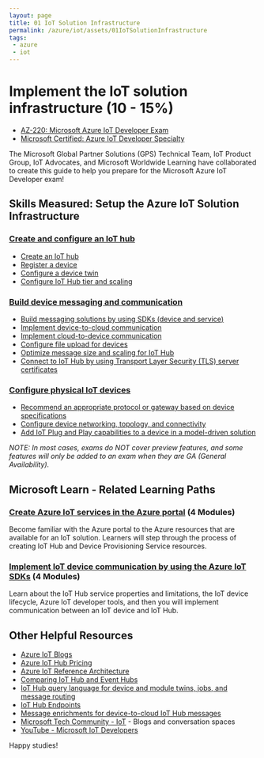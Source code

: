 ```yaml
---
layout: page
title: 01 IoT Solution Infrastructure
permalink: /azure/iot/assets/01IoTSolutionInfrastructure
tags: 
 - azure
 - iot
---
```


# Implement the IoT solution infrastructure (10 - 15%)

* [AZ-220: Microsoft Azure IoT Developer Exam](https://docs.microsoft.com/en-us/learn/certifications/exams/az-220)
* [Microsoft Certified: Azure IoT Developer Specialty](https://docs.microsoft.com/en-us/learn/certifications/azure-iot-developer-specialty)

The Microsoft Global Partner Solutions (GPS) Technical Team, IoT Product Group, IoT Advocates, and Microsoft Worldwide Learning have collaborated to create this guide to help you prepare for the Microsoft Azure IoT Developer exam!

## Skills Measured: Setup the Azure IoT Solution Infrastructure

### [Create and configure an IoT hub](https://docs.microsoft.com/en-us/azure/iot-hub/?wt.mc_id=eventspg_16482_webpage_reactor) 
* [Create an IoT hub](https://docs.microsoft.com/en-us/azure/iot-hub/iot-hub-create-through-portal#create-an-iot-hub?wt.mc_id=eventspg_16482_webpage_reactor)
* [Register a device](https://docs.microsoft.com/en-us/azure/iot-hub/iot-hub-create-through-portal#register-a-new-device-in-the-iot-hub?wt.mc_id=eventspg_16482_webpage_reactor)
* [Configure a device twin](https://docs.microsoft.com/en-us/azure/iot-hub/iot-hub-devguide-device-twins?wt.mc_id=eventspg_16482_webpage_reactor)
* [Configure IoT Hub tier and scaling](https://docs.microsoft.com/en-us/azure/iot-hub/iot-hub-scaling?wt.mc_id=eventspg_16482_webpage_reactor)

### [Build device messaging and communication](https://docs.microsoft.com/en-us/azure/iot-hub/iot-hub-devguide-messaging?wt.mc_id=eventspg_16482_webpage_reactor) 
* [Build messaging solutions by using SDKs (device and service)](https://docs.microsoft.com/en-us/azure/iot-hub/iot-hub-devguide-sdks?wt.mc_id=eventspg_16482_webpage_reactor)
* [Implement device-to-cloud communication](https://docs.microsoft.com/en-us/azure/iot-hub/iot-hub-devguide-d2c-guidance?wt.mc_id=eventspg_16482_webpage_reactor)
* [Implement cloud-to-device communication](https://docs.microsoft.com/en-us/azure/iot-hub/iot-hub-devguide-c2d-guidance?wt.mc_id=eventspg_16482_webpage_reactor)
* [Configure file upload for devices](https://docs.microsoft.com/en-us/azure/iot-hub/iot-hub-devguide-file-upload?wt.mc_id=eventspg_16482_webpage_reactor)
* [Optimize message size and scaling for IoT Hub](https://docs.microsoft.com/en-us/azure/iot-hub/iot-hub-devguide-quotas-throttling?wt.mc_id=eventspg_16482_webpage_reactor)
* [Connect to IoT Hub by using Transport Layer Security (TLS) server certificates](https://docs.microsoft.com/en-us/azure/iot-hub/iot-hub-tls-support?wt.mc_id=eventspg_16482_webpage_reactor)

### [Configure physical IoT devices](https://docs.microsoft.com/en-us/azure/iot-develop/concepts-overview-connection-options?wt.mc_id=eventspg_16482_webpage_reactor)
* [Recommend an appropriate protocol or gateway based on device specifications](https://docs.microsoft.com/en-us/azure/iot-hub/iot-hub-devguide-protocols?wt.mc_id=eventspg_16482_webpage_reactor)
* [Configure device networking, topology, and connectivity](https://docs.microsoft.com/en-us/azure/iot-hub/tutorial-connectivity?wt.mc_id=eventspg_16482_webpage_reactor)
* [Add IoT Plug and Play capabilities to a device in a model-driven solution](https://docs.microsoft.com/en-us/azure/iot-develop/overview-iot-plug-and-play?wt.mc_id=eventspg_16482_webpage_reactor)

*NOTE: In most cases, exams do NOT cover preview features, and some features will only be added to an exam when they are GA (General Availability).*

## Microsoft Learn - Related Learning Paths

### [Create Azure IoT services in the Azure portal](https://docs.microsoft.com/en-us/learn/paths/create-azure-iot-services-azure-portal/?wt.mc_id=eventspg_16482_webpage_reactor) (4 Modules)
Become familiar with the Azure portal to the Azure resources that are available for an IoT solution. Learners will step through the process of creating IoT Hub and Device Provisioning Service resources.

### [Implement IoT device communication by using the Azure IoT SDKs](https://docs.microsoft.com/en-us/learn/paths/implement-iot-device-communication-by-using-azure-iot-sdks/?wt.mc_id=eventspg_16482_webpage_reactor) (4 Modules)
Learn about the IoT Hub service properties and limitations, the IoT device lifecycle, Azure IoT developer tools, and then you will implement communication between an IoT device and IoT Hub.

## Other Helpful Resources

* [Azure IoT Blogs](https://azure.microsoft.com/en-us/blog/topics/internet-of-things/?wt.mc_id=eventspg_16482_webpage_reactor)
* [Azure IoT Hub Pricing](https://azure.microsoft.com/en-us/pricing/details/iot-hub/?wt.mc_id=eventspg_16482_webpage_reactor)
* [Azure IoT Reference Architecture](https://docs.microsoft.com/en-us/azure/architecture/reference-architectures/iot?wt.mc_id=eventspg_16482_webpage_reactor)
* [Comparing IoT Hub and Event Hubs](https://docs.microsoft.com/en-us/azure/iot-hub/iot-hub-compare-event-hubs?wt.mc_id=eventspg_16482_webpage_reactor)
* [IoT Hub query language for device and module twins, jobs, and message routing](https://docs.microsoft.com/en-us/azure/iot-hub/iot-hub-devguide-query-language?wt.mc_id=eventspg_16482_webpage_reactor)
* [IoT Hub Endpoints](https://docs.microsoft.com/en-us/azure/iot-hub/iot-hub-devguide-endpoints?wt.mc_id=eventspg_16482_webpage_reactor)
* [Message enrichments for device-to-cloud IoT Hub messages](https://docs.microsoft.com/en-us/azure/iot-hub/iot-hub-message-enrichments-overview?wt.mc_id=eventspg_16482_webpage_reactor)
* [Microsoft Tech Community - IoT](https://techcommunity.microsoft.com/t5/internet-of-things-iot/ct-p/IoT?wt.mc_id=eventspg_16482_webpage_reactor) - Blogs and conversation spaces
* [YouTube - Microsoft IoT Developers](https://www.youtube.com/channel/UCL7wy-iy_V76xxPnrIzGOZQ?wt.mc_id=eventspg_16482_webpage_reactor)

Happy studies!
